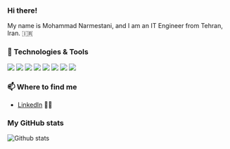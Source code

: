 ### Hi there!

My name is Mohammad Narmestani, and I am an IT Engineer from Tehran, Iran. 🇮🇷

### 🧰 Technologies & Tools

![](https://img.shields.io/badge/OS-Windows-informational?style=flat&logo=windows&logoColor=white&color=2bbc8a)
![](https://img.shields.io/badge/OS-Mac-informational?style=flat&logo=Apple&logoColor=white&color=2bbc8a)
![](https://img.shields.io/badge/OS-Linux-informational?style=flat&logo=linux&logoColor=white&color=2bbc8a)
![](https://img.shields.io/badge/Editor-VS_Code-informational?style=flat&logo=Visual-Studio-Code&logoColor=white&color=2bbc8a)
![](https://img.shields.io/badge/Code-Python-informational?style=flat&logo=python&logoColor=white&color=2bbc8a)
![](https://img.shields.io/badge/Code-R-informational?style=flat&logo=R&logoColor=white&color=2bbc8a)
![](https://img.shields.io/badge/Scripting-PowerShell-informational?style=flat&logo=PowerShell&logoColor=white&color=2bbc8a)
![](https://img.shields.io/badge/Virtualization-VMware-informational?style=flat&logo=VMware&logoColor=white&color=2bbc8a)

### 📫 Where to find me

- [LinkedIn](https://www.linkedin.com/in/mohammad-narmestani/) 👨💼


### My GitHub stats

![Github stats](https://github-readme-stats.vercel.app/api?username=techmod&show_icons=true)

<!--
**techmod/techmod** is a ✨ _special_ ✨ repository because its `README.md` (this file) appears on your GitHub profile.


-->

